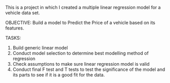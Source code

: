 This is a project in which I created a multiple linear regression model for a vehicle data set.

OBJECTIVE: Build a model to Predict the Price of a vehicle based on its features.

TASKS:
1) Build generic linear model
2) Conduct model selection to determine best modelling method of regression
3) Check assumptions to make sure linear regression model is valid
4) Conduct final F test and T tests to test the significance of the model and its parts to see if
   it is a good fit for the data. 
